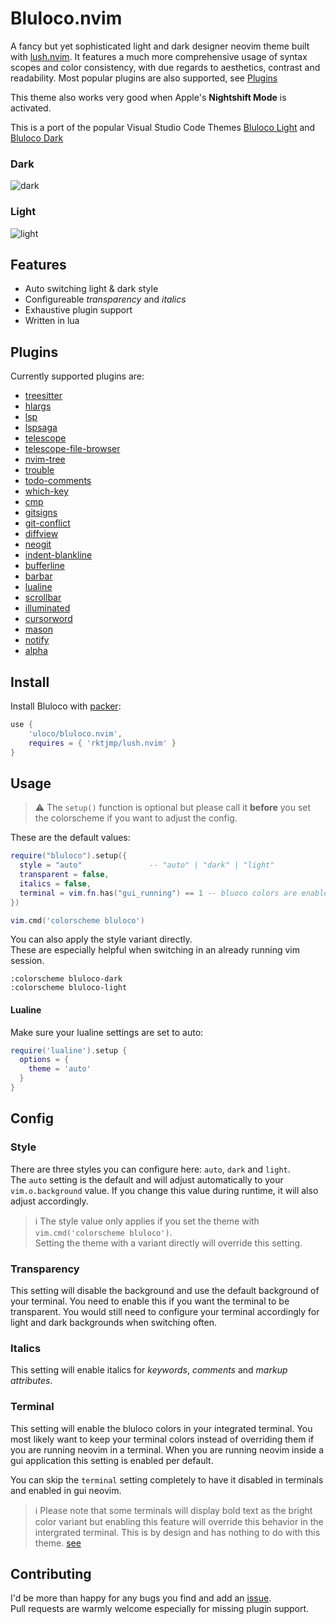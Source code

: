 # Bluloco.nvim

A fancy but yet sophisticated light and dark designer neovim theme built with [lush.nvim](https://github.com/rktjmp/lush.nvim).
It features a much more comprehensive usage of syntax scopes and color
consistency, with due regards to aesthetics, contrast and readability.
Most popular plugins are also supported, see [Plugins](#plugins)

This theme also works very good when Apple's **Nightshift Mode** is activated.

This is a port of the popular Visual Studio Code Themes
[Bluloco Light](https://github.com/uloco/theme-bluloco-light) and
[Bluloco Dark](https://github.com/uloco/theme-bluloco-dark)

### Dark

![dark](./screenshots/dark.png)

### Light

![light](./screenshots/light.png)

## Features

- Auto switching light & dark style
- Configureable _transparency_ and _italics_
- Exhaustive plugin support
- Written in lua

## Plugins

Currently supported plugins are:

- [treesitter](https://github.com/nvim-treesitter/nvim-treesitter)
- [hlargs](https://github.com/m-demare/hlargs.nvim)
- [lsp](https://github.com/neovim/lsp-config)
- [lspsaga](https://github.com/glepnir/lspsaga.nvim)
- [telescope](https://github.com/nvim-telescope/telescope.nvim)
- [telescope-file-browser](https://github.com/nvim-telescope/telescope-file-browser.nvim)
- [nvim-tree](https://github.com/kyazdani42/nvim-tree.lua)
- [trouble](https://github.com/folke/trouble.nvim)
- [todo-comments](https://github.com/folke/todo-comments.nvim)
- [which-key](https://github.com/liuchengxu/vim-which-key)
- [cmp](https://github.com/hrsh7th/nvim-cmp)
- [gitsigns](https://github.com/lewis6991/gitsigns.nvim)
- [git-conflict](https://github.com/akinsho/git-conflict.nvim)
- [diffview](https://github.com/sindrets/diffview.nvim)
- [neogit](https://github.com/TimUntersberger/neogit)
- [indent-blankline](https://github.com/lukas-reineke/indent-blankline.nvim)
- [bufferline](https://github.com/akinsho/nvim-bufferline.lua)
- [barbar](https://github.com/romgrk/barbar.nvim)
- [lualine](https://github.com/hoob3rt/lualine.nvim)
- [scrollbar](https://github.com/petertriho/nvim-scrollbar)
- [illuminated](https://github.com/RRethy/vim-illuminate)
- [cursorword](https://github.com/xiyaowong/nvim-cursorword)
- [mason](https://github.com/williamboman/mason.nvim)
- [notify](https://github.com/rcarriga/nvim-notify)
- [alpha](https://github.com/goolord/alpha-nvim)

<!--
TODO:
<details>
<summary> Example config </summary>
</details
- Foldable with screenshots
- Add needed config hereF -->

## Install

Install Bluloco with [packer](https://github.com/wbthomason/packer.nvim):

```lua
use {
    'uloco/bluloco.nvim',
    requires = { 'rktjmp/lush.nvim' }
}
```

## Usage

> ⚠️ The `setup()` function is optional but please call it
> **before** you set the colorscheme if you want to adjust the config.

These are the default values:

```lua
require("bluloco").setup({
  style = "auto"               -- "auto" | "dark" | "light"
  transparent = false,
  italics = false,
  terminal = vim.fn.has("gui_running") == 1 -- bluoco colors are enabled in gui terminals per default.
})

vim.cmd('colorscheme bluloco')
```

You can also apply the style variant directly.  
These are especially helpful when switching in an already running vim session.

```vim
:colorscheme bluloco-dark
:colorscheme bluloco-light
```

#### Lualine

Make sure your lualine settings are set to auto:

```lua
require('lualine').setup {
  options = {
    theme = 'auto'
  }
}
```

## Config

### Style

There are three styles you can configure here: `auto`, `dark` and `light`.  
The `auto` setting is the default and will adjust automatically to your
`vim.o.background` value. If you change this value during runtime, it will also adjust accordingly.

> ℹ️ The style value only applies if you set the theme with `vim.cmd('colorscheme bluloco')`.  
> Setting the theme with a variant directly will override this setting.

### Transparency

This setting will disable the background and use the default background of your terminal.
You need to enable this if you want the terminal to be transparent. You would still need to
configure your terminal accordingly for light and dark backgrounds when switching often.

<!-- TODO:  See: auto switching themes.
See: bluloco theme for iTerm2 -->

### Italics

This setting will enable italics for _keywords_, _comments_ and _markup attributes_.

### Terminal

This setting will enable the bluloco colors in your integrated terminal. 
You most likely want to keep your terminal colors instead of overriding them if you are running neovim in a terminal.
When you are running neovim inside a gui application this setting is enabled per default.

You can skip the `terminal` setting completely to have it disabled in terminals and enabled in gui neovim.

> ℹ️  Please note that some terminals will display bold text as the bright color variant but enabling this feature will override this behavior in the intergrated terminal. This is by design and has nothing to do with this theme. [see](https://github.com/neovim/neovim/issues/11335)


<!-- ## Recipes
### Auto switching light & dark themes
 -->

## Contributing

I'd be more than happy for any bugs you find and add an [issue](https://github.com/uloco/bluloco.nvim/issues).  
Pull requests are warmly welcome especially for missing plugin support.
